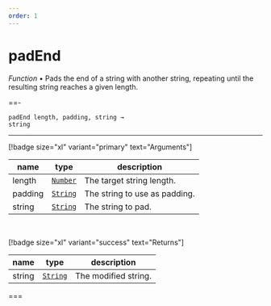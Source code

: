 ```yaml
---
order: 1
---
```

# padEnd

_Function_ &bull; Pads the end of a string with another string, repeating until the resulting string reaches a given length.


==- <pre><code>padEnd length, padding, string &rarr; string</code></pre>
<hr>

[!badge size="xl" variant="primary" text="Arguments"]

| name | type | description |
|------|------|-------------|
|length|[`Number`][Number]|The target string length.|
|padding|[`String`][String]|The string to use as padding.|
|string|[`String`][String]|The string to pad.|

<br>

[!badge size="xl" variant="success" text="Returns"]

| name | type | description |
|------|------|-------------|
|string|[`String`][String]|The modified string.|



===




[Number]: https://developer.mozilla.org/en-US/docs/Web/JavaScript/Reference/Global_Objects/Number
[String]: https://developer.mozilla.org/en-US/docs/Web/JavaScript/Reference/Global_Objects/String